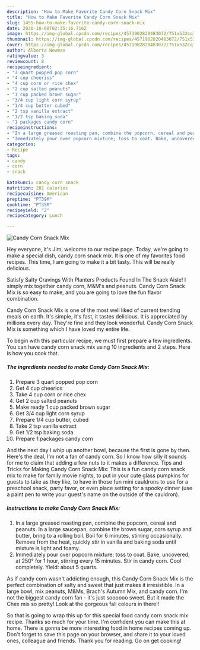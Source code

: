 ```yaml
---
description: "How to Make Favorite Candy Corn Snack Mix"
title: "How to Make Favorite Candy Corn Snack Mix"
slug: 1455-how-to-make-favorite-candy-corn-snack-mix
date: 2020-10-08T02:35:16.716Z
image: https://img-global.cpcdn.com/recipes/4571902820483072/751x532cq70/candy-corn-snack-mix-recipe-main-photo.jpg
thumbnail: https://img-global.cpcdn.com/recipes/4571902820483072/751x532cq70/candy-corn-snack-mix-recipe-main-photo.jpg
cover: https://img-global.cpcdn.com/recipes/4571902820483072/751x532cq70/candy-corn-snack-mix-recipe-main-photo.jpg
author: Alberta Newman
ratingvalue: 3
reviewcount: 8
recipeingredient:
- "3 quart popped pop corn"
- "4 cup cheerios"
- "4 cup corn or rice chex"
- "2 cup salted peanuts"
- "1 cup packed brown sugar"
- "3/4 cup light corn syrup"
- "1/4 cup butter cubed"
- "2 tsp vanilla extract"
- "1/2 tsp baking soda"
- "1 packages candy corn"
recipeinstructions:
- "In a large greased roasting pan, combine the popcorn, cereal and peanuts. In a large saucepan, combine the brown sugar, corn syrup and butter, bring to a rolling boil. Boil for 6 minutes, stirring occasionally. Remove from the heat, quickly stir in vanilla and baking soda until mixture is light and foamy."
- "Immediately pour over popcorn mixture; toss to coat. Bake, uncovered, at 250° for 1 hour, stirring every 15 minutes. Stir in candy corn. Cool completely. Yield: about 5 quarts."
categories:
- Recipe
tags:
- candy
- corn
- snack

katakunci: candy corn snack 
nutrition: 281 calories
recipecuisine: American
preptime: "PT39M"
cooktime: "PT35M"
recipeyield: "2"
recipecategory: Lunch

---
```



![Candy Corn Snack Mix](https://img-global.cpcdn.com/recipes/4571902820483072/751x532cq70/candy-corn-snack-mix-recipe-main-photo.jpg)

Hey everyone, it's Jim, welcome to our recipe page. Today, we're going to make a special dish, candy corn snack mix. It is one of my favorites food recipes. This time, I am going to make it a bit tasty. This will be really delicious.

Satisfy Salty Cravings With Planters Products Found In The Snack Aisle! I simply mix together candy corn, M&amp;M&#39;s and peanuts. Candy Corn Snack Mix is so easy to make, and you are going to love the fun flavor combination.

Candy Corn Snack Mix is one of the most well liked of current trending meals on earth. It's simple, it's fast, it tastes delicious. It is appreciated by millions every day. They're fine and they look wonderful. Candy Corn Snack Mix is something which I have loved my entire life.


To begin with this particular recipe, we must first prepare a few ingredients. You can have candy corn snack mix using 10 ingredients and 2 steps. Here is how you cook that.

<!--inarticleads1-->

##### The ingredients needed to make Candy Corn Snack Mix:

1. Prepare 3 quart popped pop corn
1. Get 4 cup cheerios
1. Take 4 cup corn or rice chex
1. Get 2 cup salted peanuts
1. Make ready 1 cup packed brown sugar
1. Get 3/4 cup light corn syrup
1. Prepare 1/4 cup butter, cubed
1. Take 2 tsp vanilla extract
1. Get 1/2 tsp baking soda
1. Prepare 1 packages candy corn


And the next day I whip up another bowl, because the first is gone by then. Here&#39;s the deal, I&#39;m not a fan of candy corn. So I know how silly it sounds for me to claim that adding a few nuts to it makes a difference. Tips and Tricks for Making Candy Corn Snack Mix: This is a fun candy corn snack mix to make for family movie nights, to put in your cute glass pumpkins for guests to take as they like, to have in those fun mini cauldrons to use for a preschool snack, party favor, or even place setting for a spooky dinner (use a paint pen to write your guest&#39;s name on the outside of the cauldron). 

<!--inarticleads2-->

##### Instructions to make Candy Corn Snack Mix:

1. In a large greased roasting pan, combine the popcorn, cereal and peanuts. In a large saucepan, combine the brown sugar, corn syrup and butter, bring to a rolling boil. Boil for 6 minutes, stirring occasionally. Remove from the heat, quickly stir in vanilla and baking soda until mixture is light and foamy.
1. Immediately pour over popcorn mixture; toss to coat. Bake, uncovered, at 250° for 1 hour, stirring every 15 minutes. Stir in candy corn. Cool completely. Yield: about 5 quarts.


As if candy corn wasn&#39;t addicting enough, this Candy Corn Snack Mix is the perfect combination of salty and sweet that just makes it irresistible. In a large bowl, mix peanuts, M&amp;Ms, Brach&#39;s Autumn Mix, and candy corn. I&#39;m not the biggest candy corn fan - it&#39;s just soooooo sweet. But it made the Chex mix so pretty! Look at the gorgeous fall colours in there!! 

So that is going to wrap this up for this special food candy corn snack mix recipe. Thanks so much for your time. I'm confident you can make this at home. There is gonna be more interesting food in home recipes coming up. Don't forget to save this page on your browser, and share it to your loved ones, colleague and friends. Thank you for reading. Go on get cooking!
